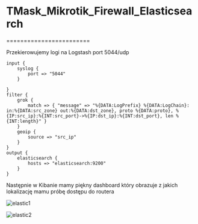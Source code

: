 # TMask_Mikrotik_Firewall_Elasticsearch

========================


Przekierowujemy logi na Logstash port 5044/udp


```
input {
    syslog {
        port => "5044"
    }

}
filter {
    grok {
        match => { "message" => "%{DATA:LogPrefix} %{DATA:LogChain}: in:%{DATA:src_zone} out:%{DATA:dst_zone}, proto %{DATA:proto}, %{IP:src_ip}:%{INT:src_port}->%{IP:dst_ip}:%{INT:dst_port}, len %{INT:length}" }
    }
    geoip {
        source => "src_ip"
    }
}
output {
    elasticsearch {
        hosts => "elasticsearch:9200"
    }
}

```

Następnie w Kibanie mamy piękny dashboard który obrazuje z jakich lokalizację mamu próbę dostępu do routera

![elastic1](https://user-images.githubusercontent.com/75216446/157237161-318efe4a-2f12-4677-881c-2438e0a31096.png)



![elastic2](https://user-images.githubusercontent.com/75216446/157237189-e6559ae4-3b53-4eef-b5b7-33dd9d83efe5.png)




